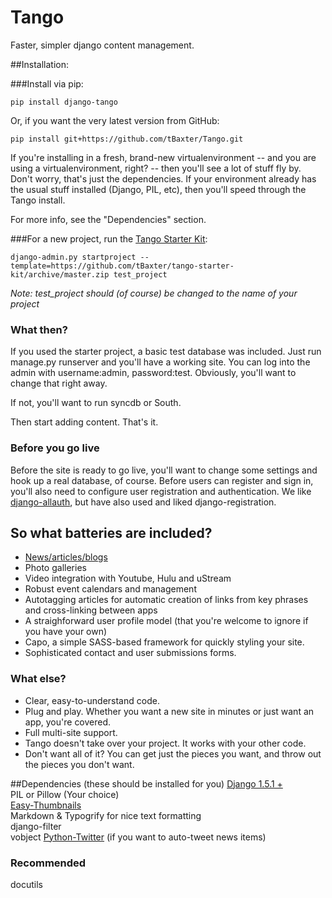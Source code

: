 Tango
=====

Faster, simpler django content management.


##Installation:

###Install via pip:

    pip install django-tango

Or, if you want the very latest version from GitHub:

    pip install git+https://github.com/tBaxter/Tango.git

If you're installing in a fresh, brand-new virtualenvironment -- and you are using a virtualenvironment, right? -- then you'll see a lot of stuff fly by. 
Don't worry, that's just the dependencies. 
If your environment already has the usual stuff installed (Django, PIL, etc), 
then you'll speed through the Tango install. 

For more info, see the "Dependencies" section.

###For a new project, run the [Tango Starter Kit](https://github.com/tBaxter/tango-starter-kit): 

    django-admin.py startproject --template=https://github.com/tBaxter/tango-starter-kit/archive/master.zip test_project

*Note: test_project should (of course) be changed to the name of your project*

### What then?
If you used the starter project, a basic test database was included. 
Just run manage.py runserver and you'll have a working site. 
You can log into the admin with username:admin, password:test.
Obviously, you'll want to change that right away.

If not, you'll want to run syncdb or South.

Then start adding content. That's it.

### Before you go live
Before the site is ready to go live, you'll want to change some settings and hook up a real database, of course.
Before users can register and sign in, you'll also need to configure user registration and authentication. We like [django-allauth](https://github.com/pennersr/django-allauth), but have also used and liked django-registration.

## So what batteries are included?
* [News/articles/blogs](https://github.com/tBaxter/tango-articles)   
* Photo galleries  
* Video integration with Youtube, Hulu and uStream   
* Robust event calendars and management  
* Autotagging articles for automatic creation of links from key phrases and cross-linking between apps
* A straighforward user profile model (that you're welcome to ignore if you have your own)   
* Capo, a simple SASS-based framework for quickly styling your site.  
* Sophisticated contact and user submissions forms.  


### What else?
* Clear, easy-to-understand code.  
* Plug and play. Whether you want a new site in minutes or just want an app, you're covered.  
* Full multi-site support.     
* Tango doesn't take over your project. It works with your other code.  
* Don't want all of it? You can get just the pieces you want, and throw out the pieces you don't want.  


##Dependencies (these should be installed for you)
[Django 1.5.1 +](https://www.djangoproject.com)  
PIL or Pillow (Your choice)  
[Easy-Thumbnails](https://github.com/SmileyChris/easy-thumbnails)    
Markdown & Typogrify for nice text formatting   
django-filter  
vobject
[Python-Twitter](https://github.com/bear/python-twitter) (if you want to auto-tweet news items)

### Recommended
docutils  

